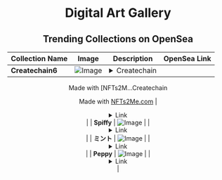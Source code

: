 <div align="center">

# Digital Art Gallery

## Trending Collections on OpenSea

| Collection Name                       | Image                                                                                     | Description                       | OpenSea Link                                                                                          |
|---------------------------------------|-------------------------------------------------------------------------------------------|-----------------------------------|--------------------------------------------------------------------------------------------------------|
| **Createchain6** | ![Image](https://i.seadn.io/s/raw/files/c334493ecb8bf0de5c9751a43ec7482c.jpg?w=500&auto=format?w=200&auto=format) | <details><summary>Createchain

Made with [NFTs2M...</summary>Createchain

Made with [NFTs2Me.com](https://nfts2me.com/)</details> | <details><summary>Link</summary>[Createchain6](https://opensea.io/collection/createchain6)</details> |
| **Spiffy** | ![Image](https://i.seadn.io/s/raw/files/9be0c9e2e83da8de44a7c16928462ef6.jpg?w=500&auto=format?w=200&auto=format) |  | <details><summary>Link</summary>[Spiffy](https://opensea.io/collection/spiffy-1087)</details> |
| **ミント** | ![Image](https://i.seadn.io/s/raw/files/aa34c05c1657c47b0b05b696053f7e8d.jpg?w=500&auto=format?w=200&auto=format) |  | <details><summary>Link</summary>[ミント](https://opensea.io/collection/minto-3)</details> |
| **Peppy** | ![Image](https://i.seadn.io/s/raw/files/d935c5739f59ed070d238a0d91f51d6f.jpg?w=500&auto=format?w=200&auto=format) |  | <details><summary>Link</summary>[Peppy](https://opensea.io/collection/peppy-3212)</details> |

</div>